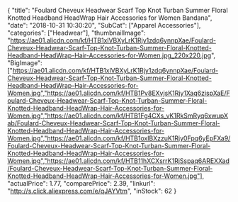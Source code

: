 {
	"title": "Foulard Cheveux Headwear Scarf Top Knot Turban Summer Floral Knotted Headband HeadWrap Hair Accessories for Women Bandana",
	"date": "2018-10-31 10:30:20",
	"SubCat": ["Apparel Accessories"],
	"categories": ["Headwear"],
	"thumbnailImage": "https://ae01.alicdn.com/kf/HTB1xlVBXyLrK1Rjy1zdq6ynnpXae/Foulard-Cheveux-Headwear-Scarf-Top-Knot-Turban-Summer-Floral-Knotted-Headband-HeadWrap-Hair-Accessories-for-Women.jpg_220x220.jpg",
	"BigImage": ["https://ae01.alicdn.com/kf/HTB1xlVBXyLrK1Rjy1zdq6ynnpXae/Foulard-Cheveux-Headwear-Scarf-Top-Knot-Turban-Summer-Floral-Knotted-Headband-HeadWrap-Hair-Accessories-for-Women.jpg","https://ae01.alicdn.com/kf/HTB1Pv8EXvjsK1Rjy1Xaq6zispXaE/Foulard-Cheveux-Headwear-Scarf-Top-Knot-Turban-Summer-Floral-Knotted-Headband-HeadWrap-Hair-Accessories-for-Women.jpg","https://ae01.alicdn.com/kf/HTB1Fg4CXs_vK1RkSmRyq6xwupXab/Foulard-Cheveux-Headwear-Scarf-Top-Knot-Turban-Summer-Floral-Knotted-Headband-HeadWrap-Hair-Accessories-for-Women.jpg","https://ae01.alicdn.com/kf/HTB1oxlBXzzuK1Rjy0Fpq6yEpFXa9/Foulard-Cheveux-Headwear-Scarf-Top-Knot-Turban-Summer-Floral-Knotted-Headband-HeadWrap-Hair-Accessories-for-Women.jpg","https://ae01.alicdn.com/kf/HTB11hXCXsrrK1RjSspaq6AREXXad/Foulard-Cheveux-Headwear-Scarf-Top-Knot-Turban-Summer-Floral-Knotted-Headband-HeadWrap-Hair-Accessories-for-Women.jpg"],
	"actualPrice": 1.77,
	"comparePrice": 2.39,
	"linkurl": "http://s.click.aliexpress.com/e/qJAYVtm",
	"inStock": 62
}
